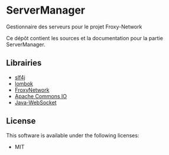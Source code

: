 # ServerManager
Gestionnaire des serveurs pour le projet Froxy-Network

Ce dépôt contient les sources et la documentation pour la partie ServerManager.

## Librairies
- [slf4j](https://www.slf4j.org/)
- [lombok](https://github.com/rzwitserloot/lombok)
- [FroxyNetwork](https://github.com/froxynetwork/froxynetwork)
- [Apache Commons IO](https://commons.apache.org/proper/commons-io/)
- [Java-WebSocket](https://github.com/TooTallNate/Java-WebSocket/)

## License
This software is available under the following licenses:

  * MIT